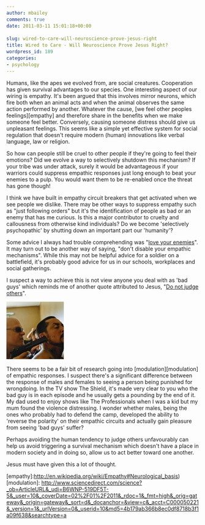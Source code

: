 ```yaml
---
author: mbailey
comments: true
date: 2011-03-11 15:01:18+00:00

slug: wired-to-care-will-neuroscience-prove-jesus-right
title: Wired to Care - Will Neuroscience Prove Jesus Right?
wordpress_id: 189
categories:
- psychology
---
```


Humans, like the apes we evolved from, are social creatures. Cooperation has
given survival advantages to our species. One interesting aspect of our wiring
is empathy. It's been argued that this involves mirror neurons, which fire both
when an animal acts and when the animal observes the same action performed by
another. Whatever the cause, [we feel other peoples feelings][empathy] and
therefore share in the benefits when we make someone feel better. Conversely,
causing someone distress should give us unpleasant feelings. This seems like a
simple yet effective system for social regulation that doesn't require modern
(human) innovations like verbal language, law or religion.

So how can people still be cruel to other people if they're going to feel their
emotions? Did we evolve a way to selectively shutdown this mechanism? If your
tribe was under attack, surely it would be advantageous if your warriors could
suppress empathic responses just long enough to beat your enemies to a pulp.
You would want them to be re-enabled once the threat has gone though!

I think we have built in empathy circuit breakers that get activated when we
see people we dislike. There may be other ways to suppress empathy such as
"just following orders" but it's the identification of people as bad or an
enemy that has me curious. Is this a major contributor to cruelty and
callousness from otherwise kind individuals? Do we become 'selectively
psychopathic' by shutting down an important part our 'humanity'?

Some advice I always had trouble comprehending was "[love your
enemies](http://bible.cc/matthew/5-44.htm)". It may turn out to be another way
of saying, "don't disable your empathic mechanisms". While this may not be
helpful advice for a soldier on a battlefield, it's probably good advice for us
in our schools, workplaces and social gatherings.

I suspect a way to achieve this is not view anyone you deal with as 'bad guys' which reminds me of another quote attributed to Jesus, "[Do not judge others](http://bible.cc/matthew/7-1.htm)".

![](../images/610x-150x150.jpg)

There seems to be a fair bit of research going into [modulation][modulation] of
empathic responses. I suspect there's a significant difference between the
response of males and females to seeing a person being punished for wrongdoing.
In the TV show The Shield, it's made very clear to you who the bad guy is in
each episode and he usually gets a pounding by the end of it. My dad used to
enjoy shows like The Professionals when I was a kid but my mum found the
violence distressing. I wonder whether males, being the ones who probably had
to defend the camp, developed the ability to 'reverse the polarity' on their
empathic circuits and actually gain pleasure from seeing 'bad guys' suffer?

Perhaps avoiding the human tendency to judge others unfavourably can help us
avoid triggering a survival mechanism which doesn't have a place in modern
society and in doing so, allow us to act better toward one another.

Jesus must have given this a lot of thought.

[empathy]:http://en.wikipedia.org/wiki/Empathy#Neurological_basis) 
[modulation]: http://www.sciencedirect.com/science?_ob=ArticleURL&_udi=B6WNP-519DF5T-5&_user=10&_coverDate=02%2F01%2F2011&_rdoc=1&_fmt=high&_orig=gateway&_origin=gateway&_sort=d&_docanchor=&view=c&_acct=C000050221&_version=1&_urlVersion=0&_userid=10&md5=4b179ab366b8ec0df8718b3f1a09f638&searchtype=a
